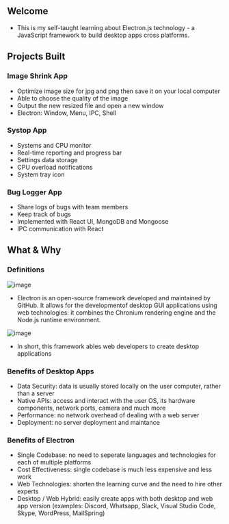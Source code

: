 ## Welcome

- This is my self-taught learning about Electron.js technology - a JavaScript framework to build desktop apps cross platforms.

## Projects Built

### Image Shrink App

- Optimize image size for jpg and png then save it on your local computer
- Able to choose the quality of the image
- Output the new resized file and open a new window
- Electron: Window, Menu, IPC, Shell

### Systop App

- Systems and CPU monitor
- Real-time reporting and progress bar
- Settings data storage
- CPU overload notifications
- System tray icon

### Bug Logger App

- Share logs of bugs with team members
- Keep track of bugs
- Implemented with React UI, MongoDB and Mongoose
- IPC communication with React

## What & Why

### Definitions

![image](https://user-images.githubusercontent.com/29084790/190925402-40b58087-d0e0-4ea8-aaa6-78387db1a0ae.png)

- Electron is an open-source framework developed and maintained by GitHub. It allows for the developmentof desktop GUI applications using web technologies: it combines the Chronium rendering engine and the Node.js runtime environment.

![image](https://user-images.githubusercontent.com/29084790/190925419-b87bafac-cd16-48d9-84df-21beabc53c46.png)

- In short, this framework ables web developers to create desktop applications

### Benefits of Desktop Apps

- Data Security: data is usually stored locally on the user computer, rather than a server
- Native APIs: access and interact with the user OS, its hardware components, network ports, camera and much more
- Performance: no network overhead of dealing with a web server
- Deployment: no server deployment and maintance

### Benefits of Electron

- Single Codebase: no need to seperate languages and technologies for each of multiple platforms
- Cost Effectiveness: single codebase is much less expensive and less work
- Web Technologies: shorten the learning curve and the need to hire other experts
- Desktop / Web Hybrid: easily create apps with both desktop and web app version (examples: Discord, Whatsapp, Slack, Visual Studio Code, Skype, WordPress, MailSpring)  